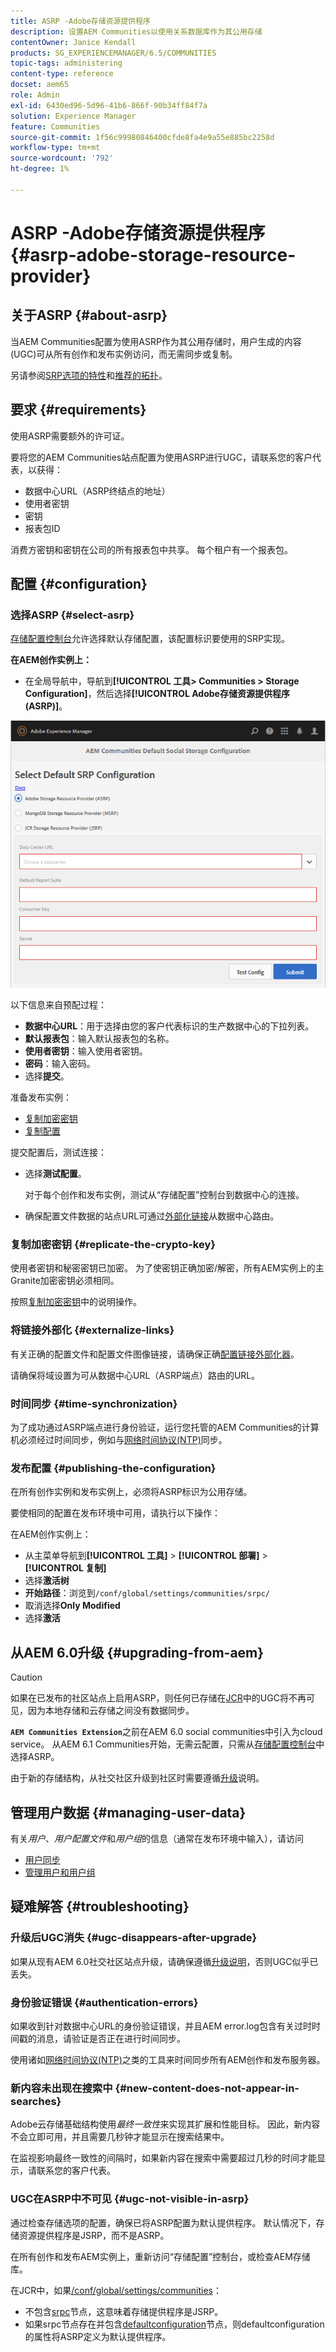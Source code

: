 ```yaml
---
title: ASRP -Adobe存储资源提供程序
description: 设置AEM Communities以使用关系数据库作为其公用存储
contentOwner: Janice Kendall
products: SG_EXPERIENCEMANAGER/6.5/COMMUNITIES
topic-tags: administering
content-type: reference
docset: aem65
role: Admin
exl-id: 6430ed96-5d96-41b6-866f-90b34ff84f7a
solution: Experience Manager
feature: Communities
source-git-commit: 1f56c99980846400cfde8fa4e9a55e885bc2258d
workflow-type: tm+mt
source-wordcount: '792'
ht-degree: 1%

---
```


# ASRP -Adobe存储资源提供程序 {#asrp-adobe-storage-resource-provider}

## 关于ASRP {#about-asrp}

当AEM Communities配置为使用ASRP作为其公用存储时，用户生成的内容(UGC)可从所有创作和发布实例访问，而无需同步或复制。

另请参阅[SRP选项的特性](/help/communities/working-with-srp.md#characteristics-of-srp-options)和[推荐的拓扑](/help/communities/topologies.md)。

## 要求 {#requirements}

使用ASRP需要额外的许可证。

要将您的AEM Communities站点配置为使用ASRP进行UGC，请联系您的客户代表，以获得：

* 数据中心URL（ASRP终结点的地址）
* 使用者密钥
* 密钥
* 报表包ID

消费方密钥和密钥在公司的所有报表包中共享。 每个租户有一个报表包。

## 配置 {#configuration}

### 选择ASRP {#select-asrp}

[存储配置控制台](/help/communities/srp-config.md)允许选择默认存储配置，该配置标识要使用的SRP实现。

**在AEM创作实例上：**

* 在全局导航中，导航到&#x200B;**[!UICONTROL 工具> Communities > Storage Configuration]**，然后选择&#x200B;**[!UICONTROL Adobe存储资源提供程序(ASRP)]**。

![asrp-default](assets/asrp-default.png)

以下信息来自预配过程：

* **数据中心URL**：用于选择由您的客户代表标识的生产数据中心的下拉列表。
* **默认报表包**：输入默认报表包的名称。
* **使用者密钥**：输入使用者密钥。
* **密码**：输入密码。
* 选择&#x200B;**提交**。

准备发布实例：

* [复制加密密钥](#replicate-the-crypto-key)
* [复制配置](#publishing-the-configuration)

提交配置后，测试连接：

* 选择&#x200B;**测试配置**。

  对于每个创作和发布实例，测试从“存储配置”控制台到数据中心的连接。

* 确保配置文件数据的站点URL可通过[外部化链接](#externalize-links)从数据中心路由。

### 复制加密密钥 {#replicate-the-crypto-key}

使用者密钥和秘密密钥已加密。 为了使密钥正确加密/解密，所有AEM实例上的主Granite加密密钥必须相同。

按照[复制加密密钥](/help/communities/deploy-communities.md#replicate-the-crypto-key)中的说明操作。

### 将链接外部化 {#externalize-links}

有关正确的配置文件和配置文件图像链接，请确保正确[配置链接外部化器](/help/sites-developing/externalizer.md)。

请确保将域设置为可从数据中心URL（ASRP端点）路由的URL。

### 时间同步 {#time-synchronization}

为了成功通过ASRP端点进行身份验证，运行您托管的AEM Communities的计算机必须经过时间同步，例如与[网络时间协议(NTP)](https://www.ntp.org/)同步。

### 发布配置 {#publishing-the-configuration}

在所有创作实例和发布实例上，必须将ASRP标识为公用存储。

要使相同的配置在发布环境中可用，请执行以下操作：

在AEM创作实例上：

* 从主菜单导航到&#x200B;**[!UICONTROL 工具]** > **[!UICONTROL 部署]** > **[!UICONTROL 复制]**
* 选择&#x200B;**激活树**
* **开始路径**：浏览到`/conf/global/settings/communities/srpc/`
* 取消选择&#x200B;**Only Modified**
* 选择&#x200B;**激活**

## 从AEM 6.0升级 {#upgrading-from-aem}

>[!CAUTION]
>
>如果在已发布的社区站点上启用ASRP，则任何已存储在[JCR](/help/communities/jsrp.md)中的UGC将不再可见，因为本地存储和云存储之间没有数据同步。

**`AEM Communities Extension`**&#x200B;之前在AEM 6.0 social communities中引入为cloud service。 从AEM 6.1 Communities开始，无需云配置，只需从[存储配置控制台](/help/communities/srp-config.md)中选择ASRP。

由于新的存储结构，从社交社区升级到社区时需要遵循[升级](/help/communities/upgrade.md#adobe-cloud-storage)说明。

## 管理用户数据 {#managing-user-data}

有关&#x200B;*用户*、*用户配置文件*&#x200B;和&#x200B;*用户组*&#x200B;的信息（通常在发布环境中输入），请访问

* [用户同步](/help/communities/sync.md)
* [管理用户和用户组](/help/communities/users.md)

## 疑难解答 {#troubleshooting}

### 升级后UGC消失 {#ugc-disappears-after-upgrade}

如果从现有AEM 6.0社交社区站点升级，请确保遵循[升级说明](/help/communities/upgrade.md#adobe-cloud-storage)，否则UGC似乎已丢失。

### 身份验证错误 {#authentication-errors}

如果收到针对数据中心URL的身份验证错误，并且AEM error.log包含有关过时时间戳的消息，请验证是否正在进行时间同步。

使用诸如[网络时间协议(NTP)](https://www.ntp.org/)之类的工具来时间同步所有AEM创作和发布服务器。

### 新内容未出现在搜索中 {#new-content-does-not-appear-in-searches}

Adobe云存储基础结构使用&#x200B;*最终一致性*&#x200B;来实现其扩展和性能目标。 因此，新内容不会立即可用，并且需要几秒钟才能显示在搜索结果中。

在监视影响最终一致性的间隔时，如果新内容在搜索中需要超过几秒的时间才能显示，请联系您的客户代表。

### UGC在ASRP中不可见 {#ugc-not-visible-in-asrp}

通过检查存储选项的配置，确保已将ASRP配置为默认提供程序。 默认情况下，存储资源提供程序是JSRP，而不是ASRP。

在所有创作和发布AEM实例上，重新访问“存储配置”控制台，或检查AEM存储库。

在JCR中，如果[/conf/global/settings/communities](https://localhost:4502/crx/de/index.jsp#/etc/socialconfig/)：

* 不包含[srpc](https://localhost:4502/crx/de/index.jsp#/conf/global/settings/communities/srp)节点，这意味着存储提供程序是JSRP。
* 如果srpc节点存在并包含[defaultconfiguration](https://localhost:4502/crx/de/index.jsp#/conf/global/settings/communities/srp/defaultconfiguration)节点，则defaultconfiguration的属性将ASRP定义为默认提供程序。
